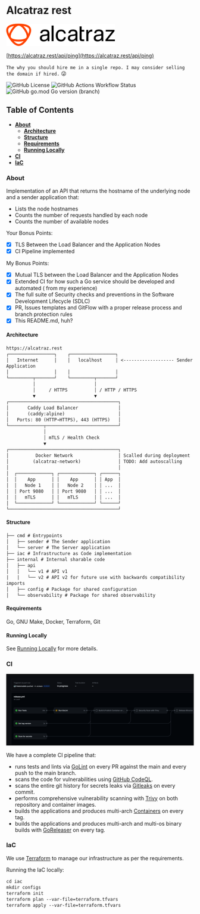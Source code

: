 # Alcatraz rest

![Alcatraz Rest](docs/assets/logo.svg)

[https://alcatraz.rest/api/ping](https://alcatraz.rest/api/ping)

`The why you should hire me in a single repo. I may consider selling the domain if hired.` :stuck_out_tongue_winking_eye:


![GitHub License](https://img.shields.io/github/license/ihatemodels/alcatraz-rest)
![GitHub Actions Workflow Status](https://img.shields.io/github/actions/workflow/status/ihatemodels/alcatraz-rest/ci.yml)
![GitHub go.mod Go version (branch)](https://img.shields.io/github/go-mod/go-version/ihatemodels/alcatraz-rest/main)

## Table of Contents

- **[About](#about)**
    - **[Architecture](#architecture)**
    - **[Structure](#structure)**
    - **[Requirements](#requirements)**
    - **[Running Locally](docs/running.md)**
- **[CI](#ci)**
- **[IaC](#iac)**

### About 

Implementation of an API that returns the hostname of the underlying node and a sender application that:

- Lists the node hostnames
- Counts the number of requests handled by each node
- Counts the number of available nodes

Your Bonus Points:

- [x] TLS Between the Load Balancer and the Application Nodes
- [x] CI Pipeline implemented

My Bonus Points:

- [X] Mutual TLS between the Load Balancer and the Application Nodes
- [x] Extended CI for how such a Go service should be developed and automated ( from my experience)
- [x] The full suite of Security checks and preventions in the Software Development Lifecycle (SDLC)
- [x] PR, Issues templates and GitFlow with a proper release process and branch protection rules
- [x] This README.md, huh? 

#### **Architecture**

```
https://alcatraz.rest
┌─────────────────┐    ┌─────────────────┐
│   Internet      │    │   localhost     │ <------------------- Sender Application
│                 │    │                 │
└─────────┬───────┘    └─────────┬───────┘
          │                      │
          │     / HTTPS          │ / HTTP / HTTPS
          ▼                      ▼
┌─────────────────────────────────────────┐
│       Caddy Load Balancer               │
│       (caddy:alpine)                    │ 
│   Ports: 80 (HTTP→HTTPS), 443 (HTTPS)   │
└─────────────┬───────────────────────────┘
              │
              │ mTLS / Health Check     
              ▼
┌─────────────────────────────────────────┐
│          Docker Network                 │ Scalled during deployment
│         (alcatraz-network)              │ TODO: Add autoscalling
│                                         │
│  ┌─────────────┐ ┌─────────────┐ ┌──────┐
│  │    App      │ │    App      │ │ App  │  
│  │   Node 1    │ │   Node 2    │ │ ...  │
│  │ Port 9080   │ │ Port 9080   │ │ ...  │
│  │   mTLS      │ │   mTLS      │ │ ...  │
│  └─────────────┘ └─────────────┘ └──────┘
└─────────────────────────────────────────┘
```

#### **Structure**

```shell
├── cmd # Entrypoints 
│   ├── sender # The Sender application
│   └── server # The Server application
├── iac # Infrastructure as Code implementation
├── internal # Internal sharable code
│   ├── api
│   │   └── v1 # API v1
|   |   └── v2 # API v2 for future use with backwards compatibility imports
│   ├── config # Package for shared configuration
│   └── observability # Package for shared observability
```

#### **Requirements**

Go, GNU Make, Docker, Terraform, Git

#### **Running Locally**

See [Running Locally](docs/running.md) for more details.

### CI

![CI](docs/assets/release.png)

We have a complete CI pipeline that: 

- runs tests and lints via [GoLint](https://github.com/golangci/golangci-lint) on every PR against the main and every push to the main branch.
- scans the code for vulnerabilities using [GitHub CodeQL](https://docs.github.com/en/code-security/code-scanning/automatically-scanning-your-code-for-vulnerabilities-and-errors/about-code-scanning).
- scans the entire git history for secrets leaks via [Gitleaks](https://github.com/gitleaks/gitleaks) on every commit.
- performs comprehensive vulnerability scanning with [Trivy](https://github.com/aquasecurity/trivy) on both repository and container images.
- builds the applications and produces multi-arch [Containers](https://github.com/ihatemodels/alcatraz-rest/pkgs/container/alcatraz-rest) on every tag.
- builds the applications and produces multi-arch and multi-os binary builds with [GoReleaser](https://goreleaser.com/) on every tag.

### IaC

We use [Terraform](https://www.terraform.io/) to manage our infrastructure as per the requirements.

Running the IaC locally:

```shell
cd iac
mkdir configs
terraform init
terraform plan --var-file=terraform.tfvars
terraform apply --var-file=terraform.tfvars
```